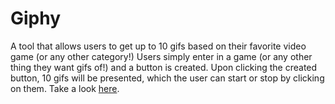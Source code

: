 # Giphy
A tool that allows users to get up to 10 gifs based on their favorite video game (or any other category!)  Users simply enter in a game (or any other thing they want gifs of!) and a button is created.  Upon clicking the created button, 10 gifs will be presented, which the user can start or stop by clicking on them.  Take a look [here](git@github.com:ephillipsiii/FriendFinder.git).
